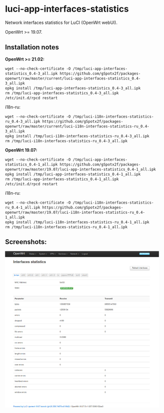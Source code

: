 # luci-app-interfaces-statistics
Network interfaces statistics for LuCI (OpenWrt webUI).

OpenWrt >= 19.07.

## Installation notes

**OpenWrt >= 21.02:**

    wget --no-check-certificate -O /tmp/luci-app-interfaces-statistics_0.4-3_all.ipk https://github.com/gSpotx2f/packages-openwrt/raw/master/current/luci-app-interfaces-statistics_0.4-3_all.ipk
    opkg install /tmp/luci-app-interfaces-statistics_0.4-3_all.ipk
    rm /tmp/luci-app-interfaces-statistics_0.4-3_all.ipk
    /etc/init.d/rpcd restart

i18n-ru:

    wget --no-check-certificate -O /tmp/luci-i18n-interfaces-statistics-ru_0.4-3_all.ipk https://github.com/gSpotx2f/packages-openwrt/raw/master/current/luci-i18n-interfaces-statistics-ru_0.4-3_all.ipk
    opkg install /tmp/luci-i18n-interfaces-statistics-ru_0.4-3_all.ipk
    rm /tmp/luci-i18n-interfaces-statistics-ru_0.4-3_all.ipk

**OpenWrt 19.07:**

    wget --no-check-certificate -O /tmp/luci-app-interfaces-statistics_0.4-1_all.ipk https://github.com/gSpotx2f/packages-openwrt/raw/master/19.07/luci-app-interfaces-statistics_0.4-1_all.ipk
    opkg install /tmp/luci-app-interfaces-statistics_0.4-1_all.ipk
    rm /tmp/luci-app-interfaces-statistics_0.4-1_all.ipk
    /etc/init.d/rpcd restart

i18n-ru:

    wget --no-check-certificate -O /tmp/luci-i18n-interfaces-statistics-ru_0.4-1_all.ipk https://github.com/gSpotx2f/packages-openwrt/raw/master/19.07/luci-i18n-interfaces-statistics-ru_0.4-1_all.ipk
    opkg install /tmp/luci-i18n-interfaces-statistics-ru_0.4-1_all.ipk
    rm /tmp/luci-i18n-interfaces-statistics-ru_0.4-1_all.ipk

## Screenshots:

![](https://github.com/gSpotx2f/luci-app-interfaces-statistics/blob/master/screenshots/01.jpg)
